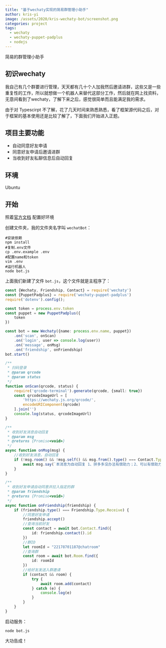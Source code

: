 ```yaml
---
title: "基于wechaty实现的简易群管理小助手"
author: kris-yi
image: /assets/2020/kris-wechaty-bot/screenshot.png
categories: project
tags:
  - wechaty
  - wechaty-puppet-padplus
  - nodejs
---
```


简易的群管理小助手

## 初识wechaty

我自己有几个群要进行管理，天天都有几十个人加我然后邀请进群，这些又是一些重复性的工作，所以就想做一个机器人来替代这部分工作，然后就在网上找资料，无意间看到了wechaty，了解下来之后，感觉很简单而且能满足我的需求。

由于对 Typescirpt 不了解，花了几天时间来熟悉熟悉，看了框架源代码之后，对于框架的基本使用还是比较了解了，下面我们开始进入正题。

## 项目主要功能

 - 自动同意好友申请
 - 同意好友申请后邀请进群
 - 当收到好友私聊信息后自动回复

## 环境

Ubuntu

## 开始

照着[官方文档](https://github.com/wechaty/wechaty-puppet-padplus) 配置好环境

创建文件夹，我的文件夹名字叫 `wechatBot`：
 ```shell script
#安装依赖
npm install
#复制.env文件
cp .env.example .env
#配置name和token
vim .env
#运行机器人
node bot.js
```

上面我们新建了文件 `bot.js`，这个文件就是主程序了：

```typescript
const {Wechaty, Friendship, Contact} = require('wechaty')
const {PuppetPadplus} = require('wechaty-puppet-padplus')
require('dotenv').config();

const token = process.env.token
const puppet = new PuppetPadplus({
    token
})

const bot = new Wechaty({name: process.env.name, puppet})
    .on('scan', onScan)
    .on('login', user => console.log(user))
    .on('message', onMsg)
    .on('friendship', onFriendship)
bot.start()

/**
 * 扫码登录
 * @param qrcode
 * @param status
 */
function onScan(qrcode, status) {
    require('qrcode-terminal').generate(qrcode, {small: true})
    const qrcodeImageUrl = [
        'https://wechaty.js.org/qrcode/',
        encodeURIComponent(qrcode)
    ].join('')
    console.log(status, qrcodeImageUrl)
}

/**
 * 收到好友消息自动回复
 * @param msg
 * @returns {Promise<void>}
 */
async function onMsg(msg) {
    //收到好友消息，自动回复
    if (!msg.room() && !msg.self() && msg.from().type() === Contact.Type.Individual) {
        await msg.say(`本消息为自动回复 1、拼多多没办法有偿助力；2、可以有偿助力的有：淘宝京东领券，可以在淘宝可以上找客服回复"淘宝京东有偿助力"；`)
    }
}

/**
 * 收到好友申请自动同意并拉入指定的群
 * @param friendship
 * @returns {Promise<void>}
 */
async function onFriendship(friendship) {
    if (friendship.type() === Friendship.Type.Receive) {
        //同意好友申请
        friendship.accept()
        //查询当前好友
        const contact = await bot.Contact.find({
            id: friendship.contact().id
        })
        //群ID
        let roomId = "22178701187@chatroom"
        //查询群
        const room = await bot.Room.find({
            id: roomId
        })
        //给好友发送入群邀请
        if (contact && room) {
            try {
                await room.add(contact)
            } catch (e) {
                console.log(e)
            }
        }
    }
}
```

启动服务：

```shell script
node bot.js
```

大功告成！
